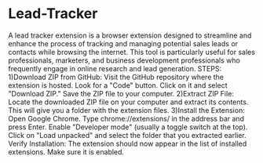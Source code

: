 # Lead-Tracker
A lead tracker extension is a browser extension designed to streamline and enhance the process of tracking and managing potential sales leads or contacts while browsing the internet. This tool is particularly useful for sales professionals, marketers, and business development professionals who frequently engage in online research and lead generation.
STEPS:
1)Download ZIP from GitHub:
  Visit the GitHub repository where the extension is hosted.
  Look for a "Code" button. Click on it and select "Download ZIP."
  Save the ZIP file to your computer.
2)Extract ZIP File:
  Locate the downloaded ZIP file on your computer and extract its contents. This will give you a folder with the extension files.
3)Install the Extension:
  Open Google Chrome.
  Type chrome://extensions/ in the address bar and press Enter.
  Enable "Developer mode" (usually a toggle switch at the top).
  Click on "Load unpacked" and select the folder that you extracted earlier.
Verify Installation:
The extension should now appear in the list of installed extensions. Make sure it is enabled.
